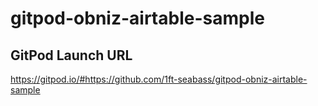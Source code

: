 # gitpod-obniz-airtable-sample

## GitPod Launch URL

https://gitpod.io/#https://github.com/1ft-seabass/gitpod-obniz-airtable-sample